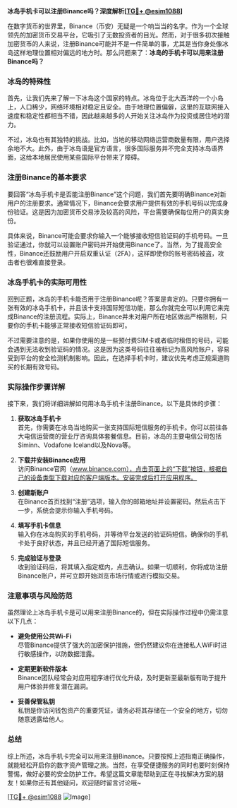 **冰岛手机卡可以注册Binance吗？深度解析[[TG💪+ @esim1088](https://t.me/s/esim1088)]**

在数字货币的世界里，Binance（币安）无疑是一个响当当的名字。作为一个全球领先的加密货币交易平台，它吸引了无数投资者的目光。然而，对于很多初次接触加密货币的人来说，注册Binance可能并不是一件简单的事，尤其是当你身处像冰岛这样地理位置相对偏远的地方时。那么问题来了：**冰岛的手机卡可以用来注册Binance吗？**

### 冰岛的特殊性

首先，让我们先来了解一下冰岛这个国家的特点。冰岛位于北大西洋的一个小岛上，人口稀少，网络环境相对稳定且安全。由于地理位置偏僻，这里的互联网接入速度和稳定性都相当不错，因此越来越多的人开始关注冰岛作为投资或居住地的潜力。

不过，冰岛也有其独特的挑战。比如，当地的移动网络运营商数量有限，用户选择余地不大。此外，由于冰岛语是官方语言，很多国际服务并不完全支持冰岛语界面，这给本地居民使用某些国际平台带来了障碍。

### 注册Binance的基本要求

要回答“冰岛手机卡是否能注册Binance”这个问题，我们首先要明确Binance对新用户的注册要求。通常情况下，Binance会要求用户提供有效的手机号码以完成身份验证。这是因为加密货币交易涉及较高的风险，平台需要确保每位用户的真实身份。

具体来说，Binance可能会要求你输入一个能够接收短信验证码的手机号码。一旦验证通过，你就可以设置账户密码并开始使用Binance了。当然，为了提高安全性，Binance还鼓励用户开启双重认证（2FA），这样即使你的账号密码被盗，攻击者也很难直接登录。

### 冰岛手机卡的实际可用性

回到正题，冰岛的手机卡能否用于注册Binance呢？答案是肯定的。只要你拥有一张有效的冰岛手机卡，并且该卡支持国际短信功能，那么你就完全可以利用它来完成Binance的注册流程。实际上，Binance并未对用户所在地区做出严格限制，只要你的手机卡能够正常接收短信验证码即可。

不过需要注意的是，如果你使用的是一些预付费SIM卡或者临时租借的号码，可能会遇到无法收到验证码的情况。这是因为这类号码往往被标记为高风险账户，容易受到平台的安全检测机制影响。因此，在选择手机卡时，建议优先考虑正规渠道购买的长期有效号码。

### 实际操作步骤详解

接下来，我们将详细讲解如何用冰岛手机卡注册Binance。以下是具体的步骤：

1. **获取冰岛手机卡**  
   首先，你需要在冰岛当地购买一张支持国际短信服务的手机卡。你可以前往各大电信运营商的营业厅咨询具体套餐信息。目前，冰岛的主要电信公司包括Siminn、Vodafone Iceland以及Nova等。

2. **下载并安装Binance应用**  
   访问Binance官网（www.binance.com），点击页面上的“下载”按钮，根据自己的设备类型下载对应的客户端版本。安装完成后打开应用程序。

3. **创建新账户**  
   在Binance首页找到“注册”选项，输入你的邮箱地址并设置密码。然后点击下一步，系统会提示你输入手机号码。

4. **填写手机卡信息**  
   输入你在冰岛购买的手机号码，并等待平台发送的验证码短信。确保你的手机卡处于良好状态，并且已经开通了国际短信服务。

5. **完成验证与登录**  
   收到验证码后，将其填入指定框内，点击确认。如果一切顺利，你将成功注册Binance账户，并可立即开始浏览市场行情或进行模拟交易。

### 注意事项与风险防范

虽然理论上冰岛手机卡是可以用来注册Binance的，但在实际操作过程中仍需注意以下几点：

- **避免使用公共Wi-Fi**  
  尽管Binance提供了强大的加密保护措施，但仍然建议你在连接私人WiFi时进行敏感操作，以防数据泄露。

- **定期更新软件版本**  
  Binance团队经常会对应用程序进行优化升级，及时更新至最新版有助于提升用户体验并修复潜在漏洞。

- **妥善保管私钥**  
  私钥是你访问钱包资产的重要凭证，请务必将其存储在一个安全的地方，切勿随意透露给他人。

### 总结

综上所述，冰岛手机卡完全可以用来注册Binance。只要按照上述指南正确操作，就能轻松开启你的数字资产管理之旅。当然，在享受便捷服务的同时也要时刻保持警惕，做好必要的安全防护工作。希望这篇文章能帮助到正在寻找解决方案的朋友！如果你还有其他疑问，欢迎随时留言讨论哦~

[[TG💪+ @esim1088](https://t.me/s/esim1088) ![Image](https://i.postimg.cc/4NQfJmqS/Snipaste-2025-05-13-00-14-12.png)]